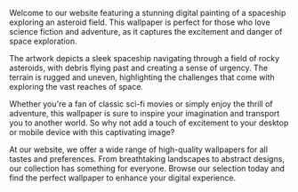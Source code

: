 <!--
Write me content for website with wallpaper "A digital painting of a spaceship exploring an asteroid field, with the rocky terrain and dangerous debris creating a sense of adventure and challenge."
-->

<!--font:Montserrat-->

Welcome to our website featuring a stunning digital painting of a spaceship exploring an asteroid field. This wallpaper is perfect for those who love science fiction and adventure, as it captures the excitement and danger of space exploration.

The artwork depicts a sleek spaceship navigating through a field of rocky asteroids, with debris flying past and creating a sense of urgency. The terrain is rugged and uneven, highlighting the challenges that come with exploring the vast reaches of space.

Whether you're a fan of classic sci-fi movies or simply enjoy the thrill of adventure, this wallpaper is sure to inspire your imagination and transport you to another world. So why not add a touch of excitement to your desktop or mobile device with this captivating image?

At our website, we offer a wide range of high-quality wallpapers for all tastes and preferences. From breathtaking landscapes to abstract designs, our collection has something for everyone. Browse our selection today and find the perfect wallpaper to enhance your digital experience.
